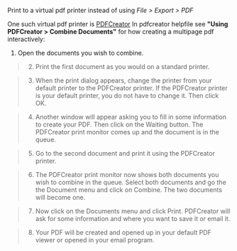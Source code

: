 Print to a virtual pdf printer instead of using _File > Export > PDF_

One such virtual pdf printer is [PDFCreator](http://www.pdfforge.org/products/pdfcreator/download) In pdfcreator helpfile see **"Using PDFCreator > Combine Documents"** for how creating a multipage pdf interactively:

  1. Open the documents you wish to combine.

> 2. Print the first document as you would on a standard printer.

> 3. When the print dialog appears, change the printer from your default printer to the PDFCreator printer. If the PDFCreator printer is your default printer, you do not have to change it. Then click OK.

> 4. Another window will appear asking you to fill in some information to create your PDF. Then click on the Waiting button. The PDFCreator print monitor comes up and the document is in the queue.

> 5. Go to the second document and print it using the PDFCreator printer.

> 6. The PDFCreator print monitor now shows both documents you wish to combine in the queue. Select both documents and go the the Document menu and click on Combine. The two documents will become one.

> 7. Now click on the Documents menu and click Print. PDFCreator will ask for some information and where you want to save it or email it.

> 8. Your PDF will be created and opened up in your default PDF viewer or opened in your email program.





